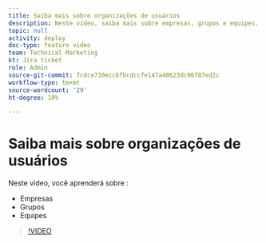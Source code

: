 ```yaml
---
title: Saiba mais sobre organizações de usuários
description: Neste vídeo, saiba mais sobre empresas, grupos e equipes.
topic: null
activity: deploy
doc-type: feature video
team: Technical Marketing
kt: Jira ticket
role: Admin
source-git-commit: 7cdce710ecc6fbcdccfe147a40623dc96f07ed2c
workflow-type: tm+mt
source-wordcount: '29'
ht-degree: 10%

---
```


# Saiba mais sobre organizações de usuários

Neste vídeo, você aprenderá sobre :

* Empresas
* Grupos
* Equipes

>[!VIDEO](https://video.tv.adobe.com/v/335068/?quality=12)
